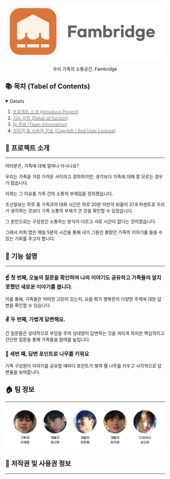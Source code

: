 <div align='center'>

<img src="assets/images/Fambridge.png">

우리 가족의 소통공간, Fambridge

</div>

## 📚 목차 (Tabel of Contents)

<details open="open">
<ol>
    <li><a href="#Introduce"><span style="color:grey"> 프로젝트 소개 (Introduce Project)</span></a></li>
    <li><a href="#Function"><span style="color:grey">기능 설명 (Detail of fuction)</span></a></li>
    <li><a href="#Team"><span style="color:grey">팀 정보 (Team Information)</span></a></li>
    <li><a href="#License"><span style="color:grey">저작권 및 사용권 정보 (Copyleft / End User License)</span></a></li>
  </ol>
  </details>

<h2 id="Introduce"> 📣 프로젝트 소개</h2>

---

여러분은, 가족에 대해 얼마나 아시나요?

우리는 가족을 가장 가까운 사이라고 정의하지만,
생각보다 가족에 대해 잘 모르는 경우가 많습니다.

저희는 그 이유를 가족 간의 소통의 부재임을 정의했습니다.

조선일보는 하루 중 가족과의 대화 시간은 하루 20분 미만의 비율이 37.8 퍼센트로 우리가 생각하는 것보다 가족 소통의 부재가 큰 것을 확인할 수 있었습니다.

그 원인으로는 구성원간 소통하는 방식이 다르고 서로 시간이 없다는 것이였습니다.

그래서 저희 앱은 매일 5분의 시간을 통해 내가 그동안 몰랐던 가족의 이야기를 들을 수 있는 기회를 주고자 합니다.

<h2 id="Function"> 🔨 기능 설명</h2>

---

### ☝ 첫 번째, 오늘의 질문을 확인하여 나의 이야기도 공유하고 가족들의 알지 못했던 새로운 이야기를 봅니다.

이를 통해, 가족들은 어떠한 고민이 있는지, 요즘 뭐가 행복한지 다양한 주제에 대한 답변을 확인할 수 있습니다.

### ✌ 두 번째, 가볍게 답변해요.

긴 질문들은 상대적으로 부담을 주어 상대방이 답변하는 것을 꺼리게 하지만 핵심적이고 간단한 질문을 통해 가족들을 참여를 높입니다.

### 🙌 세번 째, 답변 포인트로 나무를 키워요

가족 구성원이 이야기를 공유할 때마다 포인트가 쌓여 팸 나무를 키우고 시각적으로 답변율을 보여줍니다.

<h2 id="Team"> 🏠 팀 정보</h2>

---

<img src="assets/images/HackonTeam.png">

<h2 id="License"> 🔗 저작권 및 사용권 정보</h2>

---
